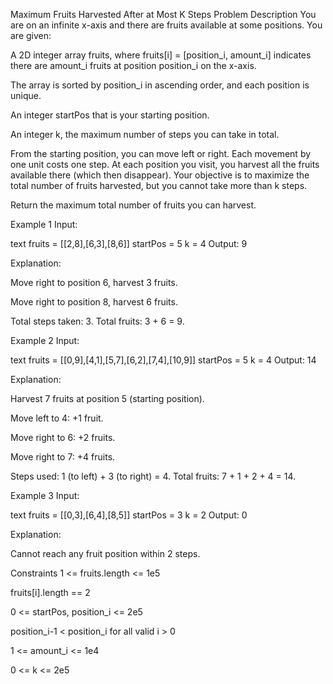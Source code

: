 Maximum Fruits Harvested After at Most K Steps
Problem Description
You are on an infinite x-axis and there are fruits available at some positions. You are given:

A 2D integer array fruits, where fruits[i] = [position_i, amount_i] indicates there are amount_i fruits at position position_i on the x-axis.

The array is sorted by position_i in ascending order, and each position is unique.

An integer startPos that is your starting position.

An integer k, the maximum number of steps you can take in total.

From the starting position, you can move left or right. Each movement by one unit costs one step. At each position you visit, you harvest all the fruits available there (which then disappear). Your objective is to maximize the total number of fruits harvested, but you cannot take more than k steps.

Return the maximum total number of fruits you can harvest.

Example 1
Input:

text
fruits = [[2,8],[6,3],[8,6]]
startPos = 5
k = 4
Output: 9

Explanation:

Move right to position 6, harvest 3 fruits.

Move right to position 8, harvest 6 fruits.

Total steps taken: 3. Total fruits: 3 + 6 = 9.

Example 2
Input:

text
fruits = [[0,9],[4,1],[5,7],[6,2],[7,4],[10,9]]
startPos = 5
k = 4
Output: 14

Explanation:

Harvest 7 fruits at position 5 (starting position).

Move left to 4: +1 fruit.

Move right to 6: +2 fruits.

Move right to 7: +4 fruits.

Steps used: 1 (to left) + 3 (to right) = 4. Total fruits: 7 + 1 + 2 + 4 = 14.

Example 3
Input:

text
fruits = [[0,3],[6,4],[8,5]]
startPos = 3
k = 2
Output: 0

Explanation:

Cannot reach any fruit position within 2 steps.

Constraints
1 <= fruits.length <= 1e5

fruits[i].length == 2

0 <= startPos, position_i <= 2e5

position_i-1 < position_i for all valid i > 0

1 <= amount_i <= 1e4

0 <= k <= 2e5